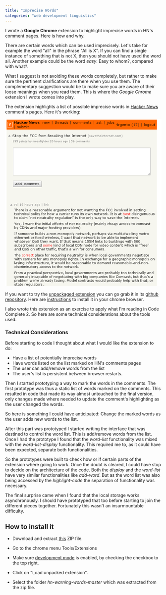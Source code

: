 ```yaml
---
title: "Imprecise Words"
categories: "web development linguistics"
---
```


I wrote a **Google Chrome** extension to highlight imprecise words in HN's
comment pages. Here is how and why.

There are certain words which can be used imprecisely. Let's take for example
the word "all" in the phrase "All is X". If you can find a single instance of
something that is not X, then you should not have used the word all. Another example
could be the word *easy*. Easy to whom?, compared with what?.

What I suggest is not avoiding these words completely, but rather to make sure
the pertinent clarifications are there when you use them. The complementary
suggestion would be to make sure you are aware of their loose meanings when you
read them. This is where the *Google Chrome* extension I wrote comes into play.

The extension highlights a list of possible imprecise words in
[Hacker News](https://news.ycombinator.com/news) comment's pages. Here it's
working:

![sample session](img/hn_screen_shot.png "Sample session")

If you want to try the [unpackaged
extension](https://developer.chrome.com/extensions/getstarted) you can go grab
it in its [github repository](https://github.com/argent0/hn-warning-words). Here
are [instructions](#instructions) to install it in your chrome browser.

I also wrote this extension as an exercise to apply what I'm reading in Code
Complete 2. So here are some technical considerations about the tools used.

### Technical Considerations

Before starting to code I thought about what I would like the extension to do:

* Have a list of potentially imprecise words
* Have words listed on the list marked on HN's comments pages
* The user can add/remove words from the list
* The user's list is persistent between browser restarts.

Then I started prototyping a way to mark the words in the comments. The first
prototype was thus a static list of words marked on the comments. This resulted
in code that made its way almost untouched to the final version, only changes
made where needed to update the comment's highlighting as the user changed the
words.

So here is something I could have anticipated: Change the marked words as the
user adds new words to the list.

After this part was prototyped I started writing the interface that was destined
to control the word list. This is add/remove words from the list. Once I had the
prototype I found that the *word-list* functionality was mixed with the
*word-list-display* functionality. This required me to, as it could have been
expected, separate both functionalities.

So the prototypes were built to check how or if certain parts of the extension
where going to work. Once the doubt is cleared, I could have stop to decide on
the architecture of the code. Both the *display* and the *word-list* have very
similar functionalities like *add-word*. But as the word list was also being
accessed by the *highlight-code* the separation of functionality was necessary.

The final surprise came when I found that the local storage works
asynchronously. I should have prototyped that too before starting to join the
different pieces together. Fortunately this wasn't an insurmountable difficulty.

## <a name="instructions"></a>How to install it

* Download and extract
[this](https://github.com/argent0/hn-warning-words/archive/master.zip) ZIP file.

* Go to the chrome menu Tools/Extensions

* Make sure [development mode](https://developer.chrome.com/extensions/faq#faq-dev-01)
  is enabled, by checking the checkbox to the top right.

* Click on "Load unpacked extension". 

* Select the folder *hn-warning-words-master* which was extracted from the zip file.

